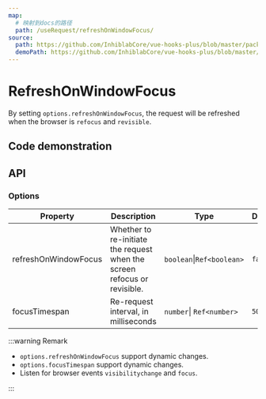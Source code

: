 ```yaml
---
map:
  # 映射到docs的路径
  path: /useRequest/refreshOnWindowFocus/
source:
  path: https://github.com/InhiblabCore/vue-hooks-plus/blob/master/packages/hooks/src/useRequest/plugins/useRefreshOnWindowFocusPlugin.ts
  demoPath: https://github.com/InhiblabCore/vue-hooks-plus/blob/master/packages/hooks/src/useRequest/docs/refreshOnWindowFocus/demo/demo.vue
---
```


# RefreshOnWindowFocus

By setting `options.refreshOnWindowFocus`, the request will be refreshed when the browser is `refocus` and `revisible`.

## Code demonstration

<demo src="request-refreshOnWindowFocus/demo.vue"
  language="vue"
  title=""
  desc="ou can click outside the browser, and then click the current page to experience the effect (or hide the current page and redisplay). If the interval from the previous request is greater than 5000ms, it will be requested again."> </demo>

## API

### Options

| Property | Description | Type | Default |
| --- | --- | --- | --- |
| refreshOnWindowFocus | Whether to re-initiate the request when the screen refocus or revisible. | `boolean`\|`Ref<boolean>` | `false` |
| focusTimespan | Re-request interval, in milliseconds | `number`\| `Ref<number>` | `5000` |

:::warning Remark

- `options.refreshOnWindowFocus` support dynamic changes.
- `options.focusTimespan` support dynamic changes.
- Listen for browser events `visibilitychange` and `focus`.

:::
